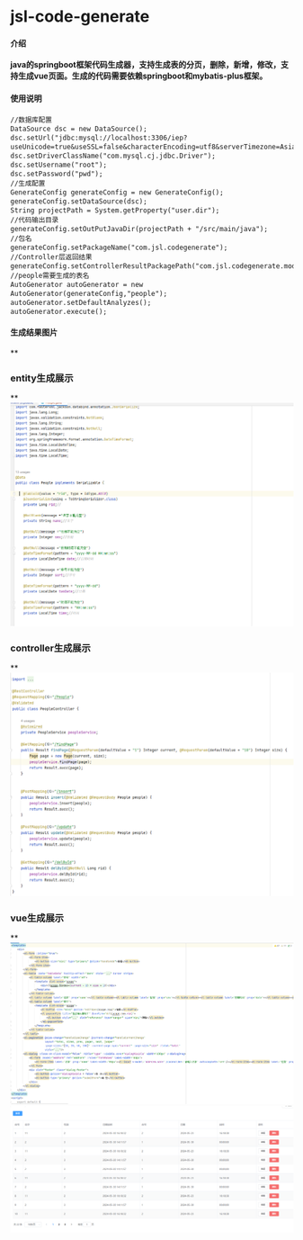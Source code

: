 # jsl-code-generate

#### 介绍
 **java的springboot框架代码生成器，支持生成表的分页，删除，新增，修改，支持生成vue页面。生成的代码需要依赖springboot和mybatis-plus框架。** 

#### 使用说明
```
//数据库配置
DataSource dsc = new DataSource();
dsc.setUrl("jdbc:mysql://localhost:3306/iep?useUnicode=true&useSSL=false&characterEncoding=utf8&serverTimezone=Asia/Shanghai");
dsc.setDriverClassName("com.mysql.cj.jdbc.Driver");
dsc.setUsername("root");
dsc.setPassword("pwd");
//生成配置
GenerateConfig generateConfig = new GenerateConfig();
generateConfig.setDataSource(dsc);
String projectPath = System.getProperty("user.dir");
//代码输出目录
generateConfig.setOutPutJavaDir(projectPath + "/src/main/java");
//包名
generateConfig.setPackageName("com.jsl.codegenerate");
//Controller层返回结果
generateConfig.setControllerResultPackagePath("com.jsl.codegenerate.model.Result");
//people需要生成的表名
AutoGenerator autoGenerator = new AutoGenerator(generateConfig,"people");
autoGenerator.setDefaultAnalyzes();
autoGenerator.execute();
```

#### 生成结果图片
 **

### entity生成展示
** 
![输入图片说明](imgs/entity.jpg)
### controller生成展示
** 
![输入图片说明](imgs/controller.jpg)

### vue生成展示
** 
![输入图片说明](imgs/vue.jpg)
![输入图片说明](imgs/vueview.png)
